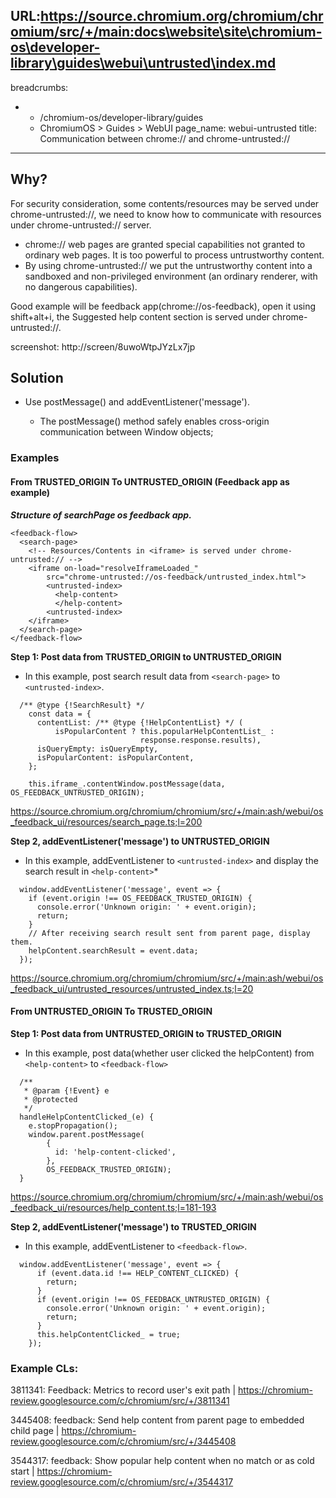 URL:https://source.chromium.org/chromium/chromium/src/+/main:docs\website\site\chromium-os\developer-library\guides\webui\untrusted\index.md
---
breadcrumbs:
- - /chromium-os/developer-library/guides
  - ChromiumOS > Guides > WebUI
page_name: webui-untrusted
title: Communication between chrome:// and chrome-untrusted://
---

## Why?

For security consideration, some contents/resources may be served under
chrome-untrusted://, we need to know how to communicate with resources under
chrome-untrusted:// server.

*   chrome:// web pages are granted special capabilities not granted to ordinary
    web pages. It is too powerful to process untrustworthy content.
*   By using chrome-untrusted:// we put the untrustworthy content into a
    sandboxed and non-privileged environment (an ordinary renderer, with no
    dangerous capabilities).

Good example will be feedback app(chrome://os-feedback), open it using
shift+alt+i, the Suggested help content section is served under
chrome-untrusted://.

screenshot: http://screen/8uwoWtpJYzLx7jp

## Solution

-   Use postMessage() and addEventListener('message').

    -   The postMessage() method safely enables cross-origin communication
        between Window objects;

### Examples

#### From TRUSTED_ORIGIN To UNTRUSTED_ORIGIN (Feedback app as example)

***Structure of searchPage os feedback app.***

```
<feedback-flow>
  <search-page>
    <!-- Resources/Contents in <iframe> is served under chrome-untrusted:// -->
    <iframe on-load="resolveIframeLoaded_"
        src="chrome-untrusted://os-feedback/untrusted_index.html">
        <untrusted-index>
          <help-content>
          </help-content>
        <untrusted-index>
    </iframe>
  </search-page>
</feedback-flow>
```

**Step 1: Post data from TRUSTED_ORIGIN to UNTRUSTED_ORIGIN**

-   In this example, post search result data from `<search-page>` to
    `<untrusted-index>`.

```
  /** @type {!SearchResult} */
    const data = {
      contentList: /** @type {!HelpContentList} */ (
          isPopularContent ? this.popularHelpContentList_ :
                             response.response.results),
      isQueryEmpty: isQueryEmpty,
      isPopularContent: isPopularContent,
    };

    this.iframe_.contentWindow.postMessage(data, OS_FEEDBACK_UNTRUSTED_ORIGIN);
```

https://source.chromium.org/chromium/chromium/src/+/main:ash/webui/os_feedback_ui/resources/search_page.ts;l=200

**Step 2, addEventListener('message') to UNTRUSTED_ORIGIN**

-   In this example, addEventListener to `<untrusted-index>` and display the
    search result in `<help-content>`*

```
  window.addEventListener('message', event => {
    if (event.origin !== OS_FEEDBACK_TRUSTED_ORIGIN) {
      console.error('Unknown origin: ' + event.origin);
      return;
    }
    // After receiving search result sent from parent page, display them.
    helpContent.searchResult = event.data;
  });
```

https://source.chromium.org/chromium/chromium/src/+/main:ash/webui/os_feedback_ui/untrusted_resources/untrusted_index.ts;l=20

#### From UNTRUSTED_ORIGIN To TRUSTED_ORIGIN

**Step 1: Post data from UNTRUSTED_ORIGIN to TRUSTED_ORIGIN**

-   In this example, post data(whether user clicked the helpContent) from
    `<help-content>` to `<feedback-flow>`

```
  /**
   * @param {!Event} e
   * @protected
   */
  handleHelpContentClicked_(e) {
    e.stopPropagation();
    window.parent.postMessage(
        {
          id: 'help-content-clicked',
        },
        OS_FEEDBACK_TRUSTED_ORIGIN);
  }
```

https://source.chromium.org/chromium/chromium/src/+/main:ash/webui/os_feedback_ui/resources/help_content.ts;l=181-193

**Step 2, addEventListener('message') to TRUSTED_ORIGIN**

-   In this example, addEventListener to `<feedback-flow>`.

```
  window.addEventListener('message', event => {
      if (event.data.id !== HELP_CONTENT_CLICKED) {
        return;
      }
      if (event.origin !== OS_FEEDBACK_UNTRUSTED_ORIGIN) {
        console.error('Unknown origin: ' + event.origin);
        return;
      }
      this.helpContentClicked_ = true;
    });
```

### Example CLs:

3811341: Feedback: Metrics to record user's exit path |
https://chromium-review.googlesource.com/c/chromium/src/+/3811341

3445408: feedback: Send help content from parent page to embedded child page |
https://chromium-review.googlesource.com/c/chromium/src/+/3445408

3544317: feedback: Show popular help content when no match or as cold start |
https://chromium-review.googlesource.com/c/chromium/src/+/3544317
